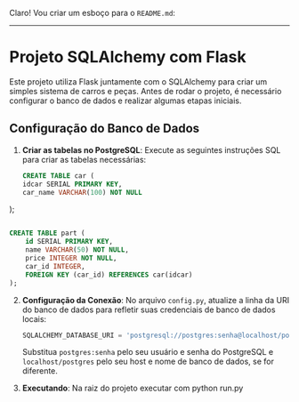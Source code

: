 Claro! Vou criar um esboço para o `README.md`:

---

# Projeto SQLAlchemy com Flask

Este projeto utiliza Flask juntamente com o SQLAlchemy para criar um simples sistema de carros e peças. Antes de rodar o projeto, é necessário configurar o banco de dados e realizar algumas etapas iniciais.

## Configuração do Banco de Dados

1. **Criar as tabelas no PostgreSQL**:
    Execute as seguintes instruções SQL para criar as tabelas necessárias:

    ``` sql
   CREATE TABLE car (
   	idcar SERIAL PRIMARY KEY,
    car_name VARCHAR(100) NOT NULL
);
```sql

CREATE TABLE part (
    id SERIAL PRIMARY KEY,
    name VARCHAR(50) NOT NULL,
    price INTEGER NOT NULL,
    car_id INTEGER,
    FOREIGN KEY (car_id) REFERENCES car(idcar)
);
```
    

2. **Configuração da Conexão**:
    No arquivo `config.py`, atualize a linha da URI do banco de dados para refletir suas credenciais de banco de dados locais:

    ```python
    SQLALCHEMY_DATABASE_URI = 'postgresql://postgres:senha@localhost/postgres'
    ```

    Substitua `postgres:senha` pelo seu usuário e senha do PostgreSQL e `localhost/postgres` pelo seu host e nome de banco de dados, se for diferente.


3. **Executando**:
    Na raiz do projeto executar com python run.py





